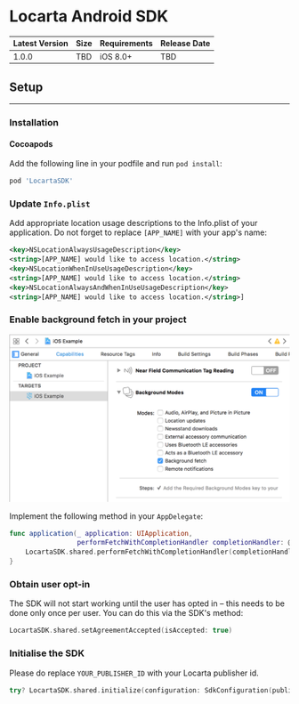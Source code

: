 # Locarta Android SDK

| Latest Version | Size | Requirements | Release Date
| ------------- |  ------------- | -------------  | -------------
| 1.0.0 | TBD | iOS 8.0+ | TBD

## Setup
------

### Installation

#### Cocoapods

Add the following line in your podfile and run `pod install`:

```ruby
pod 'LocartaSDK'
```

### Update `Info.plist`

Add appropriate location usage descriptions to the Info.plist of your application. Do not forget to replace `[APP_NAME]` with your app's name:

```xml
<key>NSLocationAlwaysUsageDescription</key>
<string>[APP_NAME] would like to access location.</string>
<key>NSLocationWhenInUseUsageDescription</key>
<string>[APP_NAME] would like to access location.</string>
<key>NSLocationAlwaysAndWhenInUseUsageDescription</key>
<string>[APP_NAME] would like to access location.</string>]
```

### Enable background fetch in your project

![Background fetch](images/BackgroundFetch-Cabability.png)

Implement the following method in your `AppDelegate`:

```swift
func application(_ application: UIApplication,
                 performFetchWithCompletionHandler completionHandler: @escaping (UIBackgroundFetchResult) -> Void) {
	LocartaSDK.shared.performFetchWithCompletionHandler(completionHandler)
}
```

### Obtain user opt-in

The SDK will not start working until the user has opted in – this needs to be done only once per user. You can do this via the SDK's method:

```swift
LocartaSDK.shared.setAgreementAccepted(isAccepted: true)
```

### Initialise the SDK

Please do replace `YOUR_PUBLISHER_ID` with your Locarta publisher id.

```swift
try? LocartaSDK.shared.initialize(configuration: SdkConfiguration(publisherId: "YOUR_PUBLISHER_ID"))
```